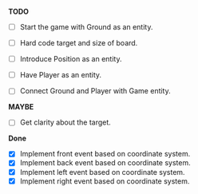 **TODO**

  - [ ] Start the game with Ground as an entity.
  - [ ] Hard code target and size of board.
  - [ ] Introduce Position as an entity.
  - [ ] Have Player as an entity.
  - [ ] Connect Ground and Player with Game entity.


**MAYBE**
  - [ ] Get clarity about the target.


**Done**

- [x] Implement front event based on coordinate system.
- [x] Implement back event based on coordinate system.
- [x] Implement left event based on coordinate system.
- [x] Implement right event based on coordinate system.
